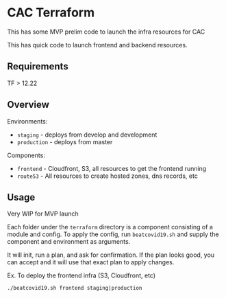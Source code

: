 # CAC Terraform

This has some MVP prelim code to launch the infra resources for CAC

This has quick code to launch frontend and backend resources. 

## Requirements
TF > 12.22

## Overview
Environments: 

* `staging` - deploys from develop and development
* `production` - deploys from master

Components:

* `frontend` - Cloudfront, S3, all resources to get the frontend running
* `route53` - All resources to create hosted zones, dns records, etc

## Usage
Very WIP for MVP launch

Each folder under the `terraform` directory is a component consisting of a module and config. To apply the config, run `beatcovid19.sh` and supply the component and environment as arguments.

It will init, run a plan, and ask for confirmation. If the plan looks good, you can accept and it will use that exact plan to apply changes.

Ex. To deploy the frontend infra (S3, Cloudfront, etc)
```
./beatcovid19.sh frontend staging|production
```